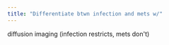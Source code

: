 ```yaml
---
title: "Differentiate btwn infection and mets w/"
---
```

diffusion imaging (infection restricts, mets don't)

